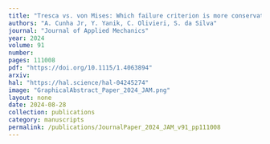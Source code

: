 ```yaml
---
title: "Tresca vs. von Mises: Which failure criterion is more conservative in a probabilistic context?"
authors: "A. Cunha Jr, Y. Yanik, C. Olivieri, S. da Silva"
journal: "Journal of Applied Mechanics"
year: 2024
volume: 91
number: 
pages: 111008
pdf: "https://doi.org/10.1115/1.4063894"
arxiv: 
hal: "https://hal.science/hal-04245274"
image: "GraphicalAbstract_Paper_2024_JAM.png"
layout: none
date: 2024-08-28
collection: publications
category: manuscripts
permalink: /publications/JournalPaper_2024_JAM_v91_pp111008
---
```

